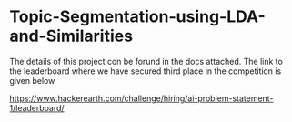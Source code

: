# Topic-Segmentation-using-LDA-and-Similarities
The details of this project con be forund in the docs attached. The link to the leaderboard where we have secured third place in the competition is given below

https://www.hackerearth.com/challenge/hiring/ai-problem-statement-1/leaderboard/

